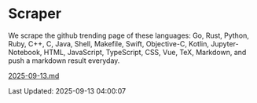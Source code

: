 # Scraper

We scrape the github trending page of these languages: Go, Rust, Python, Ruby, C++, C, Java, Shell, Makefile, Swift, Objective-C, Kotlin, Jupyter-Notebook, HTML, JavaScript, TypeScript, CSS, Vue, TeX, Markdown, and push a markdown result everyday.

[2025-09-13.md](https://github.com/yangwenmai/github-trending-backup/blob/master/2025-09-13.md)

Last Updated: 2025-09-13 04:00:07